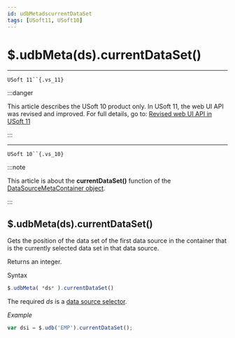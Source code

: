 ```yaml
---
id: udbMetadscurrentDataSet
tags: [USoft11, USoft10]
---
```

# $.udbMeta(ds).currentDataSet()



----

`USoft 11``{.vs_11}`


:::danger

This article describes the USoft 10 product only.
In USoft 11, the web UI API was revised and improved. For full details, go to:
[Revised web UI API in USoft 11](/Web_and_app_UIs/UDB_udb/Revised_web_UI_API_in_USoft_11.md)

:::

----

`USoft 10``{.vs_10}`


:::note

This article is about the **currentDataSet()** function of the [DataSourceMetaContainer object](/Web_and_app_UIs/UDB_DataSourceMetaContainer).

:::

## **$.udbMeta(ds).currentDataSet()**

Gets the position of the data set of the first data source in the container that is the currently selected data set in that data source.

Returns an integer.

Syntax

```js
$.udbMeta( *ds* ).currentDataSet()
```

The required *ds* is a [data source selector](/Web_and_app_UIs/UDB_DataSourceMetaContainer/UDB_DataSourceMetaContainer_object.md).

*Example*

```js
var dsi = $.udb('EMP').currentDataSet();
```

 